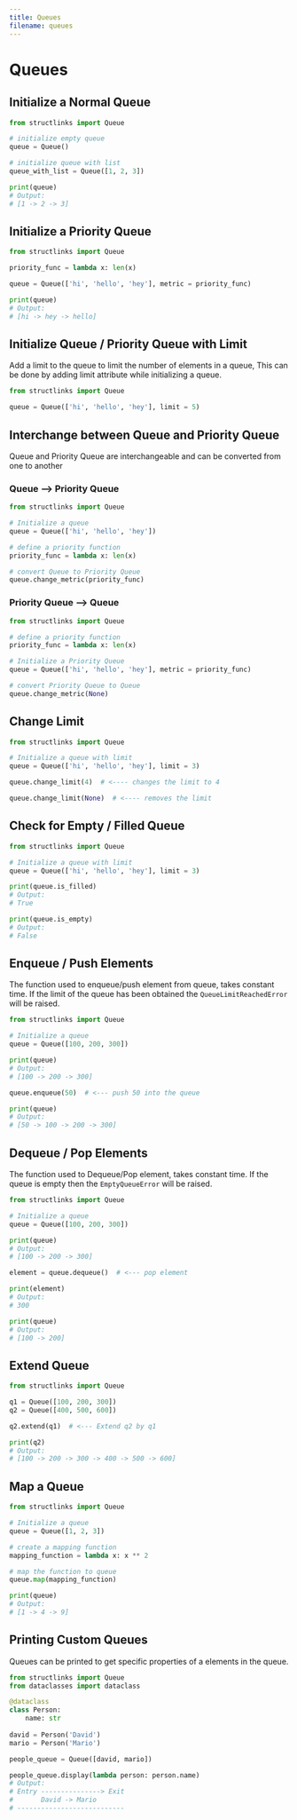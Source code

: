 ```yaml
---
title: Queues
filename: queues
--- 
```


# Queues

## Initialize a Normal Queue

```python
from structlinks import Queue

# initialize empty queue
queue = Queue()

# initialize queue with list
queue_with_list = Queue([1, 2, 3])

print(queue)
# Output:
# [1 -> 2 -> 3]
```

## Initialize a Priority Queue
```python
from structlinks import Queue

priority_func = lambda x: len(x)

queue = Queue(['hi', 'hello', 'hey'], metric = priority_func)

print(queue)
# Output:
# [hi -> hey -> hello]
```

## Initialize Queue / Priority Queue with Limit
Add a limit to the queue to limit the number of elements in a queue, This can be done by adding limit
attribute while initializing a queue.
```python
from structlinks import Queue

queue = Queue(['hi', 'hello', 'hey'], limit = 5)
```

## Interchange between Queue and Priority Queue
Queue and Priority Queue are interchangeable and can be converted from one to another
### Queue --> Priority Queue
```python
from structlinks import Queue

# Initialize a queue
queue = Queue(['hi', 'hello', 'hey'])

# define a priority function
priority_func = lambda x: len(x)

# convert Queue to Priority Queue
queue.change_metric(priority_func)
```
### Priority Queue --> Queue
```python
from structlinks import Queue

# define a priority function
priority_func = lambda x: len(x)

# Initialize a Priority Queue
queue = Queue(['hi', 'hello', 'hey'], metric = priority_func)

# convert Priority Queue to Queue
queue.change_metric(None)
```

## Change Limit 
```python
from structlinks import Queue

# Initialize a queue with limit 
queue = Queue(['hi', 'hello', 'hey'], limit = 3)

queue.change_limit(4)  # <---- changes the limit to 4

queue.change_limit(None)  # <---- removes the limit
```

## Check for Empty / Filled Queue
```python
from structlinks import Queue

# Initialize a queue with limit 
queue = Queue(['hi', 'hello', 'hey'], limit = 3)

print(queue.is_filled)
# Output:
# True

print(queue.is_empty)
# Output:
# False
```

## Enqueue / Push Elements
The function used to enqueue/push element from queue, takes constant time. If the limit of the queue has been obtained 
the `QueueLimitReachedError` will be raised.
```python
from structlinks import Queue

# Initialize a queue
queue = Queue([100, 200, 300])

print(queue)
# Output:
# [100 -> 200 -> 300]

queue.enqueue(50)  # <--- push 50 into the queue

print(queue)
# Output:
# [50 -> 100 -> 200 -> 300]
```

## Dequeue / Pop Elements
The function used to Dequeue/Pop element, takes constant time. If the queue is empty then
the `EmptyQueueError` will be raised.
```python
from structlinks import Queue

# Initialize a queue
queue = Queue([100, 200, 300])

print(queue)
# Output:
# [100 -> 200 -> 300]

element = queue.dequeue()  # <--- pop element

print(element)
# Output:
# 300

print(queue)
# Output:
# [100 -> 200]
```

## Extend Queue
```python
from structlinks import Queue

q1 = Queue([100, 200, 300])
q2 = Queue([400, 500, 600])

q2.extend(q1)  # <--- Extend q2 by q1

print(q2)
# Output:
# [100 -> 200 -> 300 -> 400 -> 500 -> 600]
```

## Map a Queue
```python
from structlinks import Queue

# Initialize a queue
queue = Queue([1, 2, 3])

# create a mapping function
mapping_function = lambda x: x ** 2

# map the function to queue
queue.map(mapping_function)

print(queue)
# Output:
# [1 -> 4 -> 9]
```

## Printing Custom Queues
Queues can be printed to get specific properties of a elements in the queue. 
```python
from structlinks import Queue
from dataclasses import dataclass

@dataclass
class Person:
    name: str
    
david = Person('David')
mario = Person('Mario')

people_queue = Queue([david, mario])

people_queue.display(lambda person: person.name)
# Output:
# Entry ---------------> Exit 
#       David -> Mario
# ---------------------------
```
